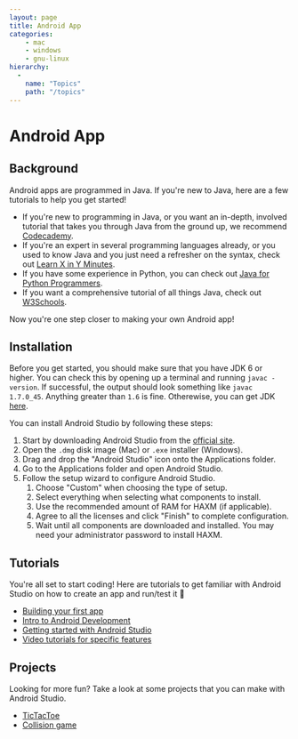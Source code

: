 ```yaml
---
layout: page
title: Android App
categories:
    - mac
    - windows
    - gnu-linux
hierarchy:
  -
    name: "Topics"
    path: "/topics"
---
```

# Android App

<p></p>

## Background

Android apps are programmed in Java. If you're new to Java, here are a few tutorials to help you get started!

- If you're new to programming in Java, or you
want an in-depth, involved tutorial that takes you through
Java from the ground up, we recommend
[Codecademy][codecademy]. 
- If you're an expert in several programming languages already, or
you used to know Java and you just need a refresher on the
syntax, check out [Learn X in Y Minutes][xiny]. 
- If you have some experience in Python, you can check out [Java for Python Programmers][java-for-python].
- If you want a comprehensive tutorial of all things Java,
check out [W3Schools][w3schools]. 

Now you're one step closer to making your own Android app!

## Installation

Before you get started, you should make sure that you have JDK 6 or higher. You
can check this by opening up a terminal and running `javac -version`. If
successful, the output should look something like `javac 1.7.0_45`. Anything
greater than `1.6` is fine. Otherewise, you can get JDK [here][jdk-download].

You can install Android Studio by following these steps:

1. Start by downloading Android Studio from the [official site][download].
2. Open the `.dmg` disk image (Mac) or `.exe` installer (Windows).
3. Drag and drop the "Android Studio" icon onto the Applications folder.
4. Go to the Applications folder and open Android Studio.
5. Follow the setup wizard to configure Android Studio.
    1. Choose "Custom" when choosing the type of setup.
    2. Select everything when selecting what components to install.
    3. Use the recommended amount of RAM for HAXM (if applicable).
    4. Agree to all the licenses and click "Finish" to complete 
        configuration.
    5. Wait until all components are downloaded and installed. You
        may need your administrator password to install HAXM.

## Tutorials

You're all set to start coding! Here are tutorials to get familiar with Android Studio on how to create an app and run/test it 🙂 

-  [Building your first app][first-app]
-  [Intro to Android Development][upenn]
-  [Getting started with Android Studio][vogella]
-  [Video tutorials for specific features][vids]

## Projects

Looking for more fun? Take a look at some projects that you can make with Android Studio.
 
-  [TicTacToe][tictac]
-  [Collision game][collision]

[jdk-download]: http://www.oracle.com/technetwork/java/javase/downloads/index.html
[download]: http://developer.android.com/sdk/index.html
[w3schools]: https://www.w3schools.com/java/
[codecademy]: https://www.codecademy.com/learn/learn-java
[xiny]: https://learnxinyminutes.com/docs/java/
[java-for-python]: http://interactivepython.org/runestone/static/java4python/index.html
[first-app]:https://developer.android.com/training/basics/firstapp/creating-project
[user-guide]:[https://developer.android.com/studio/intro/]
[vogella]:http://www.vogella.com/tutorials/Android/article.html#androidstudio_starter
[vids]:https://www.youtube.com/playlist?list=PLB03EA9545DD188C3
[collision]:https://www.youtube.com/playlist?list=PL2xjPbQaM7JZ_FmXwTAesiAciHEPlGmiW
[tictac]:https://www.youtube.com/watch?v=uHzNwhU_Nvg
[upenn]:https://www.seas.upenn.edu/~cis195/android/lectures.html


